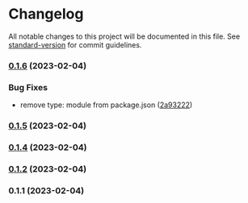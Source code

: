 # Changelog

All notable changes to this project will be documented in this file. See [standard-version](https://github.com/conventional-changelog/standard-version) for commit guidelines.

### [0.1.6](https://github.com/shinokada/fast-resize/compare/v0.1.5...v0.1.6) (2023-02-04)


### Bug Fixes

* remove type: module from package.json ([2a93222](https://github.com/shinokada/fast-resize/commit/2a93222cc70bbaabfc39c357b16d873f8339db07))

### [0.1.5](https://github.com/shinokada/fast-resize/compare/v0.1.4...v0.1.5) (2023-02-04)

### [0.1.4](https://github.com/shinokada/quick-resize/compare/v0.1.2...v0.1.4) (2023-02-04)

### [0.1.2](https://github.com/shinokada/quick-resize/compare/v0.1.1...v0.1.2) (2023-02-04)

### 0.1.1 (2023-02-04)
